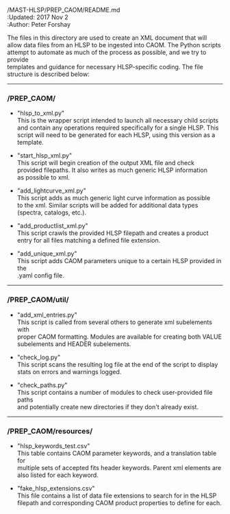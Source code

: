 /MAST-HLSP/PREP_CAOM/README.md  
:Updated: 2017 Nov 2  
:Author: Peter Forshay  

The files in this directory are used to create an XML document that will  
allow data files from an HLSP to be ingested into CAOM.  The Python scripts  
attempt to automate as much of the process as possible, and we try to provide  
templates and guidance for necessary HLSP-specific coding.  The file  
structure is described below:  
___
### /PREP_CAOM/  
+ "hlsp_to_xml.py"  
This is the wrapper script intended to launch all necessary child scripts  
and contain any operations required specifically for a single HLSP.  This  
script will need to be generated for each HLSP, using this version as a  
template.  

+ "start_hlsp_xml.py"  
This script will begin creation of the output XML file and check  
provided filepaths.  It also writes as much generic HLSP information  
as possible to xml.  

+ "add_lightcurve_xml.py"  
This script adds as much generic light curve information as possible  
to the xml.  Similar scripts will be added for additional data types  
(spectra, catalogs, etc.).  

+ "add_productlist_xml.py"  
This script crawls the provided HLSP filepath and creates a product  
entry for all files matching a defined file extension.  

+ "add_unique_xml.py"  
This script adds CAOM parameters unique to a certain HLSP provided in the  
.yaml config file.  
___
### /PREP_CAOM/util/
+ "add_xml_entries.py"  
This script is called from several others to generate xml subelements with  
proper CAOM formatting.  Modules are available for creating both VALUE  
subelements and HEADER subelements.  

+ "check_log.py"  
This script scans the resulting log file at the end of the script to display  
stats on errors and warnings logged.  

+ "check_paths.py"  
This script contains a number of modules to check user-provided file paths  
and potentially create new directories if they don't already exist.  
___
### /PREP_CAOM/resources/
+ "hlsp_keywords_test.csv"  
This table contains CAOM parameter keywords, and a translation table for  
multiple sets of accepted fits header keywords.  Parent xml elements are  
also listed for each keyword.  

+ "fake_hlsp_extensions.csv"  
This file contains a list of data file extensions to search for in the HLSP  
filepath and corresponding CAOM product properties to define for each.  
